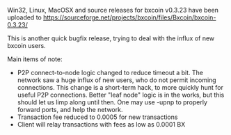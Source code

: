 Win32, Linux, MacOSX and source releases for bxcoin v0.3.23 have been uploaded to
https://sourceforge.net/projects/bxcoin/files/Bxcoin/bxcoin-0.3.23/

This is another quick bugfix release, trying to deal with the influx of new bxcoin users.

Main items of note:

* P2P connect-to-node logic changed to reduce timeout a bit.  The network saw a huge influx of new users, who do not permit incoming connections.  This change is a short-term hack, to more quickly hunt for useful P2P connections.  Better "leaf node" logic is in the works, but this should let us limp along until then.  One may use -upnp to properly forward ports, and help the network.
* Transaction fee reduced to 0.0005 for new transactions
* Client will relay transactions with fees as low as 0.0001 BX
